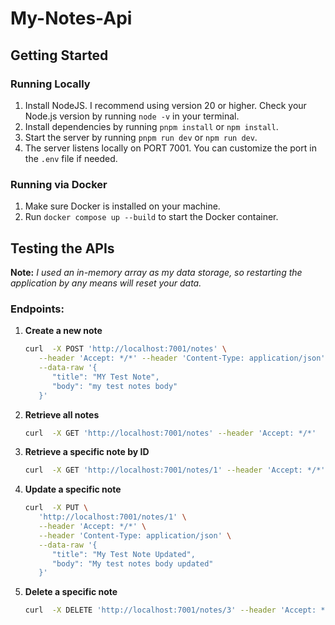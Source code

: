 # My-Notes-Api

## Getting Started

### Running Locally

1. Install NodeJS. I recommend using version 20 or higher. Check your Node.js version by running `node -v` in your terminal.
2. Install dependencies by running `pnpm install` or `npm install`.
3. Start the server by running `pnpm run dev` or `npm run dev`.
4. The server listens locally on PORT 7001. You can customize the port in the `.env` file if needed.

### Running via Docker

1. Make sure Docker is installed on your machine.
2. Run `docker compose up --build` to start the Docker container.

## Testing the APIs

**Note:** _I used an in-memory array as my data storage, so restarting the application by any means will reset your data._

### Endpoints:

1. **Create a new note**

   ```bash
   curl  -X POST 'http://localhost:7001/notes' \
      --header 'Accept: */*' --header 'Content-Type: application/json' \
      --data-raw '{
         "title": "MY Test Note",
         "body": "my test notes body"
      }'
   ```

2. **Retrieve all notes**

   ```bash
   curl  -X GET 'http://localhost:7001/notes' --header 'Accept: */*'
   ```

3. **Retrieve a specific note by ID**

   ```bash
   curl  -X GET 'http://localhost:7001/notes/1' --header 'Accept: */*'
   ```

4. **Update a specific note**

   ```bash
   curl  -X PUT \
      'http://localhost:7001/notes/1' \
      --header 'Accept: */*' \
      --header 'Content-Type: application/json' \
      --data-raw '{
         "title": "My Test Note Updated",
         "body": "My test notes body updated"
      }'
   ```

5. **Delete a specific note**
   ```bash
   curl  -X DELETE 'http://localhost:7001/notes/3' --header 'Accept: */*'
   ```
